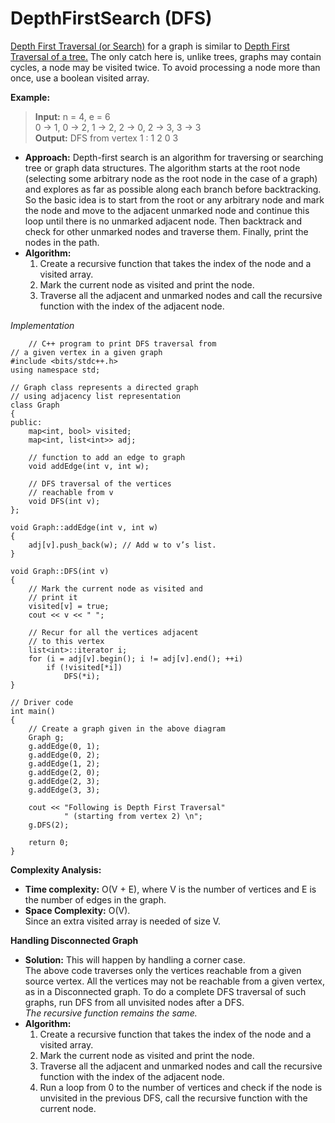 ﻿# DepthFirstSearch (DFS)

[Depth First Traversal (or Search)](http://en.wikipedia.org/wiki/Depth-first_search)  for a graph is similar to  [Depth First Traversal of a tree.](https://www.geeksforgeeks.org/tree-traversals-inorder-preorder-and-postorder/)  The only catch here is, unlike trees, graphs may contain cycles, a node may be visited twice. To avoid processing a node more than once, use a boolean visited array.

  **Example:**

> **Input:**  n = 4, e = 6  
> 0 -> 1, 0 -> 2, 1 -> 2, 2 -> 0, 2 -> 3, 3 -> 3  
> **Output:** DFS from vertex 1 : 1 2 0 3
-  **Approach:**  Depth-first search is an algorithm for traversing or searching tree or graph data structures. The algorithm starts at the root node (selecting some arbitrary node as the root node in the case of a graph) and explores as far as possible along each branch before backtracking. So the basic idea is to start from the root or any arbitrary node and mark the node and move to the adjacent unmarked node and continue this loop until there is no unmarked adjacent node. Then backtrack and check for other unmarked nodes and traverse them. Finally, print the nodes in the path.
-  **Algorithm:**
    1.  Create a recursive function that takes the index of the node and a visited array.
    2.  Mark the current node as visited and print the node.
    3.  Traverse all the adjacent and unmarked nodes and call the recursive function with the index of the adjacent node.


*Implementation*

        // C++ program to print DFS traversal from
    // a given vertex in a given graph
    #include <bits/stdc++.h>
    using namespace std;
    
    // Graph class represents a directed graph
    // using adjacency list representation
    class Graph
    {
    public:
    	map<int, bool> visited;
    	map<int, list<int>> adj;
    
    	// function to add an edge to graph
    	void addEdge(int v, int w);
    
    	// DFS traversal of the vertices
    	// reachable from v
    	void DFS(int v);
    };
    
    void Graph::addEdge(int v, int w)
    {
    	adj[v].push_back(w); // Add w to v’s list.
    }
    
    void Graph::DFS(int v)
    {
    	// Mark the current node as visited and
    	// print it
    	visited[v] = true;
    	cout << v << " ";
    
    	// Recur for all the vertices adjacent
    	// to this vertex
    	list<int>::iterator i;
    	for (i = adj[v].begin(); i != adj[v].end(); ++i)
    		if (!visited[*i])
    			DFS(*i);
    }
    
    // Driver code
    int main()
    {
    	// Create a graph given in the above diagram
    	Graph g;
    	g.addEdge(0, 1);
    	g.addEdge(0, 2);
    	g.addEdge(1, 2);
    	g.addEdge(2, 0);
    	g.addEdge(2, 3);
    	g.addEdge(3, 3);
    
    	cout << "Following is Depth First Traversal"
    			" (starting from vertex 2) \n";
    	g.DFS(2);
    
    	return 0;
    }



**Complexity Analysis:**

-   **Time complexity:** O(V + E), where V is the number of vertices and E is the number of edges in the graph.
-   **Space Complexity:**  O(V).  
    Since an extra visited array is needed of size V.

**Handling Disconnected Graph**

-   **Solution:**  This will happen by handling a corner case.  
    The above code traverses only the vertices reachable from a given source vertex. All the vertices may not be reachable from a given vertex, as in a Disconnected graph. To do a complete DFS traversal of such graphs, run DFS from all unvisited nodes after a DFS.  
    _The recursive function remains the same._
-   **Algorithm:**
    1.  Create a recursive function that takes the index of the node and a visited array.
    2.  Mark the current node as visited and print the node.
    3.  Traverse all the adjacent and unmarked nodes and call the recursive function with the index of the adjacent node.
    4.  Run a loop from 0 to the number of vertices and check if the node is unvisited in the previous DFS, call the recursive function with the current node.


